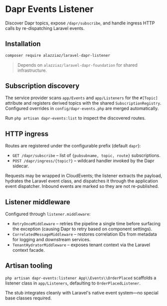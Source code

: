 # Dapr Events Listener

Discover Dapr topics, expose `/dapr/subscribe`, and handle ingress HTTP calls by re-dispatching Laravel events.

## Installation

```bash
composer require alazziaz/laravel-dapr-listener
```

> Depends on `alazziaz/laravel-dapr-foundation` for shared infrastructure.

## Subscription discovery

The service provider scans `app/Events` and `app/Listeners` for the `#[Topic]` attribute and registers derived topics with the shared `SubscriptionRegistry`. Configured overrides in `config/dapr-events.php` are merged automatically.

Run `php artisan dapr-events:list` to inspect the discovered routes.

## HTTP ingress

Routes are registered under the configurable prefix (default `dapr`):

- `GET /dapr/subscribe` – list of `{pubsubname, topic, route}` subscriptions.
- `POST /dapr/ingress/{topic?}` – wildcard handler invoked by the Dapr sidecar.

Requests may be wrapped in CloudEvents; the listener extracts the payload, hydrates the Laravel event class, and dispatches it through the application event dispatcher. Inbound events are marked so they are not re-published.

## Listener middleware

Configured through `listener.middleware`:

- `RetryOnceMiddleware` – retries the pipeline a single time before surfacing the exception (causing Dapr to retry based on component settings).
- `CorrelatedMessageMiddleware` – restores correlation IDs from metadata for logging and downstream services.
- `TenantHydratorMiddleware` – exposes tenant context via the Laravel context facade.

## Artisan tooling

`php artisan dapr-events:listener App\\Events\\OrderPlaced` scaffolds a listener class in `app/Listeners`, defaulting to `OrderPlacedListener`.

The stub integrates cleanly with Laravel's native event system—no special base classes required.

